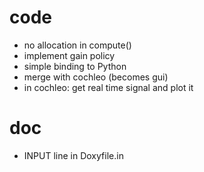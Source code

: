 code
====

* no allocation in compute()
* implement gain policy
* simple binding to Python
* merge with cochleo (becomes gui)
* in cochleo: get real time signal and plot it

doc
===

* INPUT line in Doxyfile.in 
